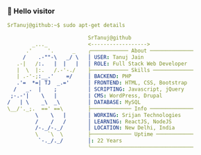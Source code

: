 ### 👋 Hello visitor ###
```yml
SrTanuj@github:~$ sudo apt-get details

                          SrTanuj@github
        _..._             <------------------>
      .'     '.      _    ╭──────────── About ────────────── 
     /    .-""-\   _/ \   │ USER: Tanuj Jain 
   .-|   /:.   |  |   |   │ ROLE: Full Stack Web Developer
   |  \  |:.   /.-'-./    ├──────────── Skills ───────────── 
   | .-'-;:__.'    =/     │ BACKEND: PHP
   .'=  *=| TJ  _.='      │ FRONTEND: HTML, CSS, Bootstrap 
  /   _.  |    ;          │ SCRIPTING: Javascript, jQuery 
 ;-.-'|    \   |          | CMS: WordPress, Drupal 
/   | \    _\  _\         │ DATABASE: MySQL 
\__/'._;.  ==' ==\        ├───────────── Info ────────────── 
         \    \   |       │ WORKING: Srijan Technologies 
         /    /   /       │ LEARNING: ReactJS, NodeJS
         /-._/-._/        │ LOCATION: New Delhi, India 
         \   `\  \        ├───────────── Uptime ──────────── 
          `-._/._/        │: 22 Years
                          ╰───────────────────────────────── 

```

<!--
- 👀 I’m interested in ...
- 🌱 I’m currently learning ...
- 💞️ I’m looking to collaborate on ...
- 📫 How to reach me ...
-->
<!---
TanujJain-TJ/TanujJain-TJ is a ✨ special ✨ repository because its `README.md` (this file) appears on your GitHub profile.
You can click the Preview link to take a look at your changes.
--->
